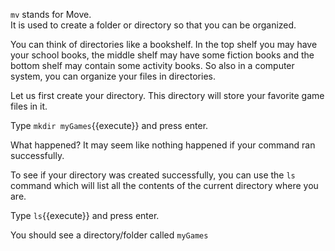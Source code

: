`mv` stands for Move.  
It is used to create a folder or directory so that you can be organized.  

You can think of directories like a bookshelf. In the top shelf you may have your school books, the middle shelf may have some fiction books and the bottom shelf may contain some activity books. So also in a computer system, you can organize your files in directories.   

Let us first create your directory. This directory will store your favorite game files in it.  

Type `mkdir myGames`{{execute}} and press enter.  

What happened? It may seem like nothing happened if your command ran successfully.  

To see if your directory was created successfully, you can use the `ls` command which will list all the contents of the current directory where you are.

Type `ls`{{execute}} and press enter.

You should see a directory/folder called `myGames`
